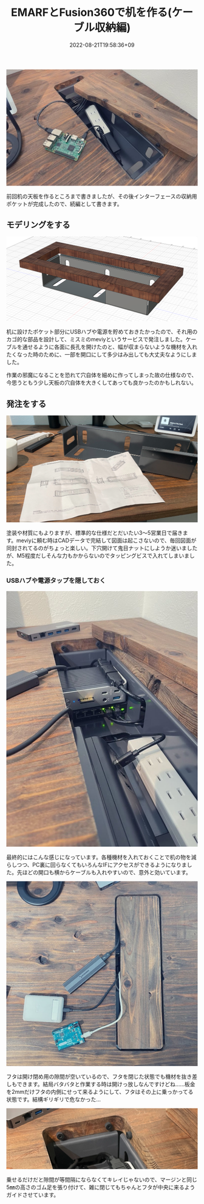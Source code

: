 ﻿---
title: EMARFとFusion360で机を作る(ケーブル収納編)
date: "2022-08-21T19:58:36+09"
image: "220821_newdesk2/2022-08-21-20-02-08.png"
thumbnail: "2022-08-21-20-02-08.png"
tags: ["Hardware", "Mechatronics", "Developed"]
---

![](2022-08-21-20-02-08.png)

前回机の天板を作るところまで書きましたが、その後インターフェースの収納用ポケットが完成したので、続編として書きます。

## モデリングをする
![](2022-08-21-20-04-44.png)

机に設けたポケット部分にUSBハブや電源を貯めておきたかったので、それ用のカゴ的な部品を設計して、ミスミのmeviyというサービスで発注しました。ケーブルを通せるように各面に長孔を開けたのと、幅が収まらないような機材を入れたくなった時のために、一部を開口にして多少はみ出しても大丈夫なようにしました。

作業の邪魔になることを恐れて穴自体を細めに作ってしまった故の仕様なので、今思うともう少し天板の穴自体を大きくしてあっても良かったのかもしれない。

## 発注をする
![](2022-08-21-20-00-20.png)

塗装や材質にもよりますが、標準的な仕様だとだいたい3～5営業日で届きます。meviyに頼む時はCADデータで完結して図面は起こさないので、毎回図面が同封されてるのがちょっと楽しい。下穴開けて鬼目ナットにしようか迷いましたが、M5程度だしそんな力もかからないのでタッピングビスで入れてしまいました。

### USBハブや電源タップを隠しておく

![](2022-08-21-20-12-18.png)

最終的にはこんな感じになっています。各種機材を入れておくことで机の物を減らしつつ、PC裏に回らなくてもいろんなIFにアクセスができるようになりました。先ほどの開口も横からケーブルも入れやすいので、意外と効いています。

![](2022-08-21-20-14-05.png)

フタは開け閉め用の隙間が空いているので、フタを閉じた状態でも機材を抜き差しもできます。結局バタバタと作業する時は開けっ放しなんですけどね……板金を2mmだけフタの内側にせって来るようにして、フタはその上に乗っかってる状態です。結構ギリギリで危なかった…

![](2022-08-21-20-16-04.png)

乗せるだけだと隙間が等間隔にならなくてキレイじゃないので、マージンと同じ5㎜の高さのゴム足を張り付けて、雑に閉じてもちゃんとフタが中央に来るようガイドさせています。